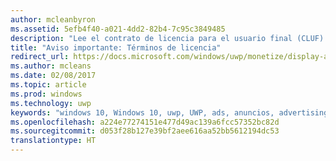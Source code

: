 ```yaml
---
author: mcleanbyron
ms.assetid: 5efb4f40-a021-4dd2-82b4-7c95c3849485
description: "Lee el contrato de licencia para el usuario final (CLUF) en su totalidad para obtener información importante."
title: "Aviso importante: Términos de licencia"
redirect_url: https://docs.microsoft.com/windows/uwp/monetize/display-ads-in-your-app
ms.author: mcleans
ms.date: 02/08/2017
ms.topic: article
ms.prod: windows
ms.technology: uwp
keywords: "windows 10, Windows 10, uwp, UWP, ads, anuncios, advertising, publicidad, EULA, términos de licencia"
ms.openlocfilehash: a224e77274151e477d49ac139a6fcc57352bc82d
ms.sourcegitcommit: d053f28b127e39bf2aee616aa52bb5612194dc53
translationtype: HT
---
```

